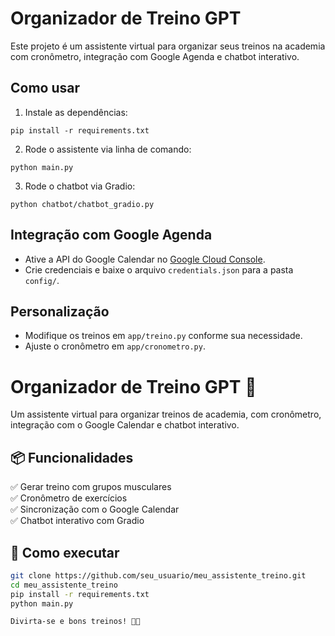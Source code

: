 # Organizador de Treino GPT

Este projeto é um assistente virtual para organizar seus treinos na academia com cronômetro, integração com Google Agenda e chatbot interativo.

## Como usar

1. Instale as dependências:
```
pip install -r requirements.txt
```

2. Rode o assistente via linha de comando:
```
python main.py
```

3. Rode o chatbot via Gradio:
```
python chatbot/chatbot_gradio.py
```

## Integração com Google Agenda
- Ative a API do Google Calendar no [Google Cloud Console](https://console.cloud.google.com/).
- Crie credenciais e baixe o arquivo `credentials.json` para a pasta `config/`.

## Personalização
- Modifique os treinos em `app/treino.py` conforme sua necessidade.
- Ajuste o cronômetro em `app/cronometro.py`.

# Organizador de Treino GPT 🚀

Um assistente virtual para organizar treinos de academia, com cronômetro, integração com o Google Calendar e chatbot interativo.

## 📦 Funcionalidades
✅ Gerar treino com grupos musculares  
✅ Cronômetro de exercícios  
✅ Sincronização com o Google Calendar  
✅ Chatbot interativo com Gradio

## 🚀 Como executar
```bash
git clone https://github.com/seu_usuario/meu_assistente_treino.git
cd meu_assistente_treino
pip install -r requirements.txt
python main.py

Divirta-se e bons treinos! 💪🚀
